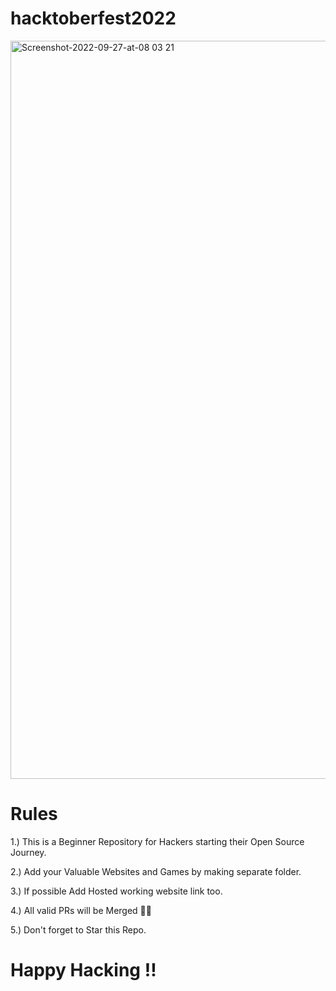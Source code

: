 # hacktoberfest2022

<img width="1181" alt="Screenshot-2022-09-27-at-08 03 21" src="https://user-images.githubusercontent.com/87773889/194472301-809a3709-8d31-4adb-950d-7bc150aadf1a.png">


# Rules
1.) This is a Beginner Repository for Hackers starting their Open Source Journey.

2.) Add your Valuable Websites and Games by making separate folder. 

3.) If possible Add Hosted working website link too. 

4.) All valid PRs will be Merged 🎉🎉

5.) Don't forget to Star this Repo.

# Happy Hacking !!
